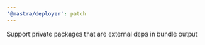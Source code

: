 ```yaml
---
'@mastra/deployer': patch
---
```


Support private packages that are external deps in bundle output
